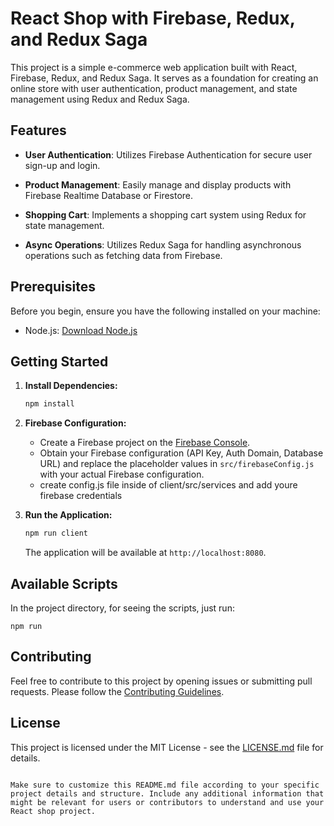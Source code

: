 # React Shop with Firebase, Redux, and Redux Saga

This project is a simple e-commerce web application built with React, Firebase, Redux, and Redux Saga. It serves as a foundation for creating an online store with user authentication, product management, and state management using Redux and Redux Saga.

## Features

- **User Authentication**: Utilizes Firebase Authentication for secure user sign-up and login.

- **Product Management**: Easily manage and display products with Firebase Realtime Database or Firestore.

- **Shopping Cart**: Implements a shopping cart system using Redux for state management.

- **Async Operations**: Utilizes Redux Saga for handling asynchronous operations such as fetching data from Firebase.

## Prerequisites

Before you begin, ensure you have the following installed on your machine:

- Node.js: [Download Node.js](https://nodejs.org/)

## Getting Started

1. **Install Dependencies:**

   ```bash
   npm install
   ```

2. **Firebase Configuration:**

   - Create a Firebase project on the [Firebase Console](https://console.firebase.google.com/).
   - Obtain your Firebase configuration (API Key, Auth Domain, Database URL) and replace the placeholder values in `src/firebaseConfig.js` with your actual Firebase configuration.
   - create config.js file inside of client/src/services and add youre firebase credentials

4. **Run the Application:**

   ```bash
   npm run client
   ```

   The application will be available at `http://localhost:8080`.

## Available Scripts

In the project directory, for seeing the scripts, just run:

```
npm run
```

## Contributing

Feel free to contribute to this project by opening issues or submitting pull requests. Please follow the [Contributing Guidelines](CONTRIBUTING.md).

## License

This project is licensed under the MIT License - see the [LICENSE.md](LICENSE.md) file for details.
```

Make sure to customize this README.md file according to your specific project details and structure. Include any additional information that might be relevant for users or contributors to understand and use your React shop project.